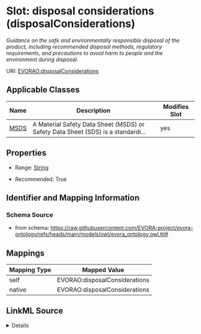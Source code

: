 

# Slot: disposal considerations (disposalConsiderations)


_Guidance on the safe and environmentally responsible disposal of the product, including recommended disposal methods, regulatory requirements, and precautions to avoid harm to people and the environment during disposal._





URI: [EVORAO:disposalConsiderations](https://raw.githubusercontent.com/EVORA-project/evora-ontology/refs/heads/main/models/owl/evora_ontology.owl.ttl#disposalConsiderations)



<!-- no inheritance hierarchy -->





## Applicable Classes

| Name | Description | Modifies Slot |
| --- | --- | --- |
| [MSDS](MSDS.md) | A Material Safety Data Sheet (MSDS) or Safety Data Sheet (SDS) is a standardi... |  yes  |







## Properties

* Range: [String](String.md)

* Recommended: True





## Identifier and Mapping Information







### Schema Source


* from schema: https://raw.githubusercontent.com/EVORA-project/evora-ontology/refs/heads/main/models/owl/evora_ontology.owl.ttl#




## Mappings

| Mapping Type | Mapped Value |
| ---  | ---  |
| self | EVORAO:disposalConsiderations |
| native | EVORAO:disposalConsiderations |




## LinkML Source

<details>
```yaml
name: disposalConsiderations
description: Guidance on the safe and environmentally responsible disposal of the
  product, including recommended disposal methods, regulatory requirements, and precautions
  to avoid harm to people and the environment during disposal.
title: disposal considerations
from_schema: https://raw.githubusercontent.com/EVORA-project/evora-ontology/refs/heads/main/models/owl/evora_ontology.owl.ttl#
rank: 1000
alias: disposalConsiderations
domain_of:
- MSDS
range: string
required: false
recommended: true
multivalued: false

```
</details>